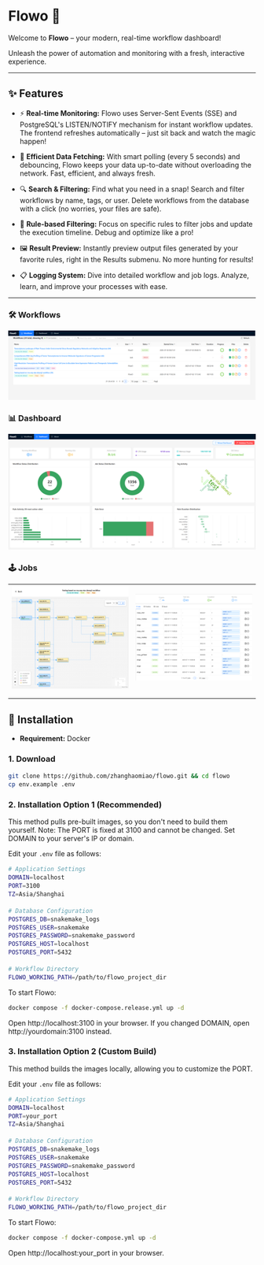 # Flowo 🚀

Welcome to **Flowo** – your modern, real-time workflow dashboard!

Unleash the power of automation and monitoring with a fresh, interactive experience.

---

## ✨ Features

- ⚡ **Real-time Monitoring:**
  Flowo uses Server-Sent Events (SSE) and PostgreSQL's LISTEN/NOTIFY mechanism for instant workflow updates. The frontend refreshes automatically – just sit back and watch the magic happen!

- 🚀 **Efficient Data Fetching:**
  With smart polling (every 5 seconds) and debouncing, Flowo keeps your data up-to-date without overloading the network. Fast, efficient, and always fresh.

- 🔍 **Search & Filtering:**
  Find what you need in a snap! Search and filter workflows by name, tags, or user. Delete workflows from the database with a click (no worries, your files are safe).

- 🧩 **Rule-based Filtering:**
  Focus on specific rules to filter jobs and update the execution timeline. Debug and optimize like a pro!

- 🖼️ **Result Preview:**
  Instantly preview output files generated by your favorite rules, right in the Results submenu. No more hunting for results!

- 📋 **Logging System:**
  Dive into detailed workflow and job logs. Analyze, learn, and improve your processes with ease.

---

### 🛠️ Workflows
![Workflow](assets/images/workflow.png)

### 📊 Dashboard
![Dashboard](assets/images/dashboard.png)

### 🕹️ Jobs
| ![DAG](assets/images/dag.png) | ![Jobs](assets/images/jobs.png) |
|------------------------------|-------------------------------|

---

## 🚦 Installation
- **Requirement:** Docker

### 1. Download
```sh
git clone https://github.com/zhanghaomiao/flowo.git && cd flowo
cp env.example .env
```

### 2. Installation Option 1 (Recommended)
This method pulls pre-built images, so you don't need to build them yourself. Note: The PORT is fixed at 3100 and cannot be changed. Set DOMAIN to your server's IP or domain.

Edit your `.env` file as follows:
```sh
# Application Settings
DOMAIN=localhost
PORT=3100
TZ=Asia/Shanghai

# Database Configuration
POSTGRES_DB=snakemake_logs
POSTGRES_USER=snakemake
POSTGRES_PASSWORD=snakemake_password
POSTGRES_HOST=localhost
POSTGRES_PORT=5432

# Workflow Directory
FLOWO_WORKING_PATH=/path/to/flowo_project_dir
```

To start Flowo:
```sh
docker compose -f docker-compose.release.yml up -d
```

Open http://localhost:3100 in your browser. If you changed DOMAIN, open http://yourdomain:3100 instead.

### 3. Installation Option 2 (Custom Build)
This method builds the images locally, allowing you to customize the PORT.

Edit your `.env` file as follows:
```sh
# Application Settings
DOMAIN=localhost
PORT=your_port
TZ=Asia/Shanghai

# Database Configuration
POSTGRES_DB=snakemake_logs
POSTGRES_USER=snakemake
POSTGRES_PASSWORD=snakemake_password
POSTGRES_HOST=localhost
POSTGRES_PORT=5432

# Workflow Directory
FLOWO_WORKING_PATH=/path/to/flowo_project_dir
```

To start Flowo:
```sh
docker compose -f docker-compose.yml up -d
```

Open http://localhost:your_port in your browser.


